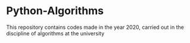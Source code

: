 # Python-Algorithms
This repository contains codes made in the year 2020, carried out in the discipline of algorithms at the university
